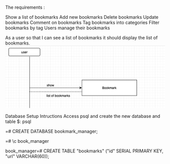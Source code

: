 
The requirements :

Show a list of bookmarks
Add new bookmarks
Delete bookmarks
Update bookmarks
Comment on bookmarks
Tag bookmarks into categories
Filter bookmarks by tag
Users manage their bookmarks

As a user
so that I can see a list of bookmarks
it should display the list of bookmarks.
<img src="Screenshot 2019-02-25 at 14.20.42.png">


Database Setup Intructions
Access psql and create the new database and table
$: psql

=# CREATE DATABASE bookmark_manager;

=# \c book_manager

book_manager=# CREATE TABLE "bookmarks" ("id" SERIAL PRIMARY KEY, "url" VARCHAR(60));